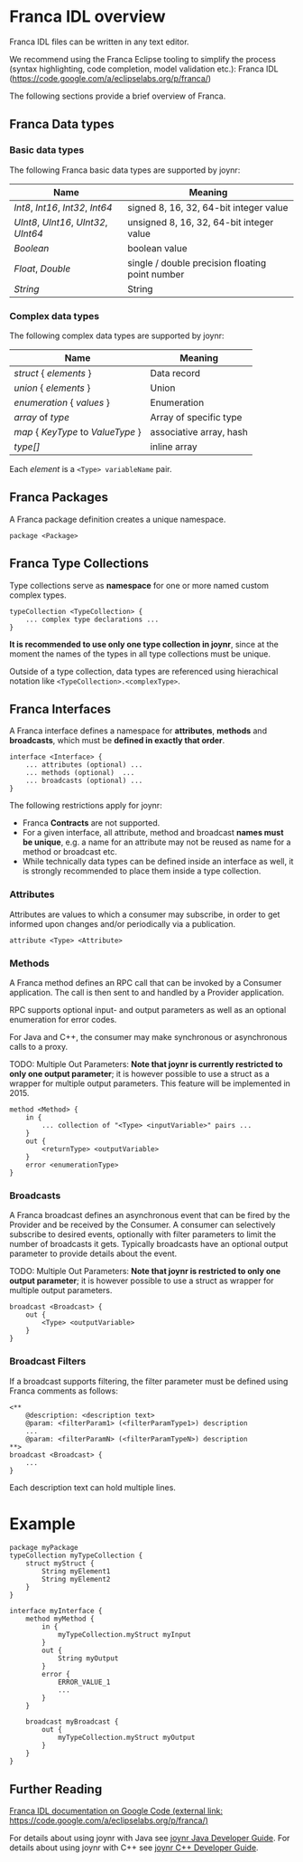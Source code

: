 # Franca IDL overview

Franca IDL files can be written in any text editor.

We recommend using the Franca Eclipse tooling to simplify the process (syntax highlighting, code
completion, model validation etc.): Franca IDL (https://code.google.com/a/eclipselabs.org/p/franca/)

The following sections provide a brief overview of Franca.

## Franca Data types
### Basic data types
The following Franca basic data types are supported by joynr:

Name | Meaning
-----|--------
*Int8*, *Int16*, *Int32*, *Int64* | signed 8, 16, 32, 64-bit integer value
*UInt8*, *UInt16*, *UInt32*, *UInt64* | unsigned 8, 16, 32, 64-bit integer value
*Boolean* | boolean value
*Float*, *Double* | single / double precision floating point number
*String* | String

### Complex data types

The following complex data types are supported by joynr:

Name | Meaning
-----|--------
*struct* *<Type>* { *elements* } | Data record
*union* *<Type>* { *elements* } | Union
*enumeration* *<Type>* { *values* } | Enumeration
*array* *<Type>* of *type* | Array of specific type
*map* *<Type>* { *KeyType* to *ValueType* } | associative array, hash
*type[]* | inline array

Each *element* is a ```<Type> variableName``` pair.

## Franca Packages

A Franca package definition creates a unique namespace.

```
package <Package>
```

## Franca Type Collections

Type collections serve as **namespace** for one or more named custom complex types.

```
typeCollection <TypeCollection> {
    ... complex type declarations ...
}
```

**It is recommended to use only one type collection in joynr**, since at the moment the names of the types in all type collections must be unique.

Outside of a type collection, data types are referenced using hierachical notation like ```<TypeCollection>.<complexType>```.

## Franca Interfaces

A Franca interface defines a namespace for **attributes**, **methods** and **broadcasts**, which must be **defined in exactly that order**.

```
interface <Interface> {
    ... attributes (optional) ...
    ... methods (optional)  ...
    ... broadcasts (optional) ...
}
```

The following restrictions apply for joynr:

* Franca **Contracts** are not supported.
* For a given interface, all attribute, method and broadcast **names must be unique**, e.g. a name for an attribute may not be reused as name for a method or broadcast etc.
* While technically data types can be defined inside an interface as well, it is strongly recommended to place them inside a type collection.

### Attributes

Attributes are values to which a consumer may subscribe, in order to get informed upon changes and/or periodically via a publication.

```
attribute <Type> <Attribute>
```

### Methods

A Franca method defines an RPC call that can be invoked by a Consumer application. The call is then sent to and handled by a Provider application.

RPC supports optional input- and output parameters as well as an optional enumeration for error codes.

For Java and C++, the consumer may make synchronous or asynchronous calls to a proxy.

TODO: Multiple Out Parameters: **Note that joynr is currently restricted to only one output parameter**; it is however possible to use a struct as a wrapper for multiple output parameters. This feature will be implemented in 2015.

```
method <Method> {
    in {
        ... collection of "<Type> <inputVariable>" pairs ...
    }
    out {
        <returnType> <outputVariable>
    }
    error <enumerationType>
}
```

### Broadcasts

A Franca broadcast defines an asynchronous event that can be fired by the Provider and be received by the Consumer. A consumer can selectively subscribe to desired events, optionally with filter parameters to limit the number of broadcasts it gets. Typically broadcasts have an optional output parameter to provide details about the event.

TODO: Multiple Out Parameters: **Note that joynr is restricted to only one output parameter**; it is however possible to use a struct as wrapper for multiple output parameters.

```
broadcast <Broadcast> {
    out {
        <Type> <outputVariable>
    }
}
```

### Broadcast Filters

If a broadcast supports filtering, the filter parameter must be defined using Franca comments as follows:

```
<**
    @description: <description text>
    @param: <filterParam1> (<filterParamType1>) description
    ...
    @param: <filterParamN> (<filterParamTypeN>) description
**>
broadcast <Broadcast> {
    ...
}
```

Each description text can hold multiple lines.

# Example

```
package myPackage
typeCollection myTypeCollection {
    struct myStruct {
        String myElement1
        String myElement2
    }
}

interface myInterface {
    method myMethod {
        in {
            myTypeCollection.myStruct myInput
        }
        out {
            String myOutput
        }
        error {
            ERROR_VALUE_1
            ...
        }
    }

    broadcast myBroadcast {
        out {
            myTypeCollection.myStruct myOutput
        }
    }
}
```

## Further Reading
[Franca IDL documentation on Google Code (external link: https://code.google.com/a/eclipselabs.org/p/franca/)](https://code.google.com/a/eclipselabs.org/p/franca/)

For details about using joynr with Java see [joynr Java Developer Guide](java.md).
For details about using joynr with C++ see [joynr C\+\+ Developer Guide](cplusplus.md).
